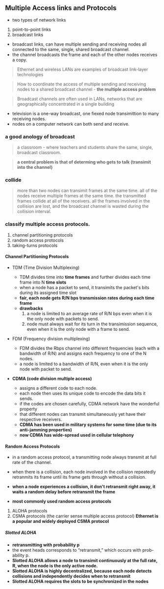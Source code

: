 ## Multiple Access links and Protocols

- two types of network links
1. point-to-point links
2. broadcast links

- broadcast links, can have multiple sending and receiving nodes all connected to the same, single, shared broadcast channel.
- the channel broadcasts the frame and each of the other nodes receives a copy.

> Ethernet and wireless LANs are examples of broadcast link-layer technologies

> How to coordinate the access of multiple sending and receiving nodes to a shared broadcast channel - **the multiple access problem**

> Broadcast channels are often used in LANs, networks that are geographically concentrated in a single building

- television is a one-way broadcast, one fiexed node transimittion to many receiving nodes.
- nodes on a computer network can both send and receive.

### a good anology of broadcast

> a classroom - where teachers and students share the same, single, broadcast classroom.

> **a central problem is that of determing who gets to talk (transimit into the channel)**

### collide

> more than two nodes can transimit frames at the same time.
> all of the nodes receive multiple frames at the same time.
> the transmitted frames collide at all of the receivers.
> all the frames involved in the collision are lost, and the broadcast channel is wasted during the collision interval.

### classify multiple access protocols.

1. channel partitioning protocols
2. random access protocols
3. taking-turns protocols

#### Channel Partitioning Protocols

- TDM (Time Division Multiplexing)
  - TDM divides time into **time frames** and further divides each time frame into N **time slots**
  - when a node has a packet to send, it transimits the packet's bits during its assigned time slot
  - **fair, each node gets R/N bps transmission rates during each time frame**
  - **drawbacks**
    1. a node is limited to an average rate of R/N bps even when it is the only node with packets to send.
    2. node must always wait for its turn in the transimission sequence, even when it is the only node with a frame to send.
  
- FDM (Frequency division multiplexing)
  - FDM divides the Rbps channel into different frequencies (each with a bandwidth of R/N) and assigns each frequency to one of the N nodes.
  - a node is limited to a bandwidth of R/N, even when it is the only node with packet to send.
  
- **CDMA (code division multiple access)**
  - assigns a different code to each node.
  - each node then uses its unique code to encode the data bits it sends.
  - if the codes are chosen carefully, CDMA network have the wonderful property
  - that different nodes can transmit simultaneously yet have their respective receivers.
  - **CDMA has been used in military systems for some time (due to its anti-jamming properties)**
  - **now CDMA has wide-spread used in cellular telephony**

#### Random Access Protocols

- in a random access protocol, a transmitting node always transmit at full rate of the channel.
- when there is a collision, each node involved in the collision repeatedly retranmits its frame until its frame gets through without a collision.
- **when a node experiences a collision, it don't retransmit right away, it waits a random delay before retransmit the frame**

- **most commonly used random access protocols**
1. ALOHA protocols
2. CSMA protocols (the carrier sense multiple access protocol)
   **Ethernet is a popular and widely deployed CSMA protocol**

##### Slotted ALOHA

- **retransmitting with probability p**
- the event heads corresponds to “retransmit,” which occurs with prob- ability p.
- **Slotted ALOHA allows a node to transimit continuously at the full rate, R, when the node is the only active node.**
- **Slotted ALOHA is highly decentralized, because each node detects collisions and independently decides when to retransmit**
- **Slotted ALOHA requires the slots to be synchronized in the nodes**
